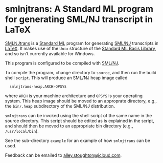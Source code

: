 smlnjtrans: A Standard ML program for generating SML/NJ transcript in LaTeX
===========================================================================

[SMLNJtrans](https://alleystoughton.us/smlnjtrans/) is a [Standard
ML](https://smlfamily.github.io) program for generating
[SML/NJ](http://smlnj.org) transcripts in
[LaTeX](https://www.latex-project.org). It makes use of the `Unix`
structure of the [Standard ML Basis
Library](https://smlfamily.github.io/Basis/), and so isn't currently
available for Windows.

This program is configured to be compiled with
[SML/NJ](http://smlnj.org).

To compile the program, change directory to `source`, and then run the
build shell `script`.  This will produce an SML/NJ heap image
called

```
  smlnjtrans-heap.ARCH-OPSYS
```

where `ARCH` is your machine architecture and `OPSYS` is your operating
system.  This heap image should be moved to an approprate directory,
e.g., the `bin/.heap` subdirectory of the SML/NJ distribution.

`smlnjtrans` can be invoked using the shell script of the same name
in the source directory.  This script should be edited as is
explained in the script, and should then be moved to an appropriate
bin directory (e.g., `/usr/local/bin`).

See the sub-directory `example` for an example of how `smlnjtrans` can be
used.

Feedback can be emailed to alley.stoughton@icloud.com.
